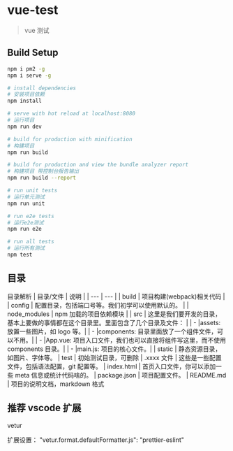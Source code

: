 # vue-test

> vue 测试

## Build Setup

```bash
npm i pm2 -g
npm i serve -g

# install dependencies
# 安装项目依赖
npm install

# serve with hot reload at localhost:8080
# 运行项目
npm run dev

# build for production with minification
# 构建项目
npm run build

# build for production and view the bundle analyzer report
# 构建项目 带控制台报告输出
npm run build --report

# run unit tests
# 运行单元测试
npm run unit

# run e2e tests
# 运行e2e测试
npm run e2e

# run all tests
# 运行所有测试
npm test
```

## 目录

目录解析
| 目录/文件 | 说明 |
| --- | --- |
| build | 项目构建(webpack)相关代码 |
| config | 配置目录，包括端口号等。我们初学可以使用默认的。 |
| node_modules | npm 加载的项目依赖模块 |
| src | 这里是我们要开发的目录，基本上要做的事情都在这个目录里。里面包含了几个目录及文件： |
| - |assets: 放置一些图片，如 logo 等。|
| - |components: 目录里面放了一个组件文件，可以不用。|
| - |App.vue: 项目入口文件，我们也可以直接将组件写这里，而不使用 components 目录。|
| - |main.js: 项目的核心文件。|
| static | 静态资源目录，如图片、字体等。
| test | 初始测试目录，可删除
| .xxxx 文件 | 这些是一些配置文件，包括语法配置，git 配置等。
| index.html | 首页入口文件，你可以添加一些 meta 信息或统计代码啥的。
| package.json | 项目配置文件。
| README.md | 项目的说明文档，markdown 格式

## 推荐 vscode 扩展

vetur

扩展设置：
"vetur.format.defaultFormatter.js": "prettier-eslint"

